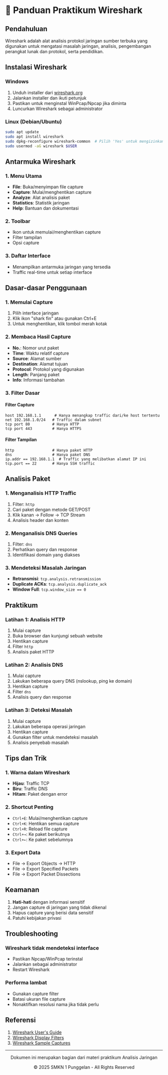 # 📡 Panduan Praktikum Wireshark

## Pendahuluan
Wireshark adalah alat analisis protokol jaringan sumber terbuka yang digunakan untuk mengatasi masalah jaringan, analisis, pengembangan perangkat lunak dan protokol, serta pendidikan.

## Instalasi Wireshark

### Windows
1. Unduh installer dari [wireshark.org](https://www.wireshark.org/download.html)
2. Jalankan installer dan ikuti petunjuk
3. Pastikan untuk menginstal WinPcap/Npcap jika diminta
4. Luncurkan Wireshark sebagai administrator

### Linux (Debian/Ubuntu)
```bash
sudo apt update
sudo apt install wireshark
sudo dpkg-reconfigure wireshark-common  # Pilih 'Yes' untuk mengizinkan non-root users
sudo usermod -aG wireshark $USER
```

## Antarmuka Wireshark

### 1. Menu Utama
- **File**: Buka/menyimpan file capture
- **Capture**: Mulai/menghentikan capture
- **Analyze**: Alat analisis paket
- **Statistics**: Statistik jaringan
- **Help**: Bantuan dan dokumentasi

### 2. Toolbar
- Ikon untuk memulai/menghentikan capture
- Filter tampilan
- Opsi capture

### 3. Daftar Interface
- Menampilkan antarmuka jaringan yang tersedia
- Traffic real-time untuk setiap interface

## Dasar-dasar Penggunaan

### 1. Memulai Capture
1. Pilih interface jaringan
2. Klik ikon "shark fin" atau gunakan Ctrl+E
3. Untuk menghentikan, klik tombol merah kotak

### 2. Membaca Hasil Capture
- **No.**: Nomor urut paket
- **Time**: Waktu relatif capture
- **Source**: Alamat sumber
- **Destination**: Alamat tujuan
- **Protocol**: Protokol yang digunakan
- **Length**: Panjang paket
- **Info**: Informasi tambahan

### 3. Filter Dasar

#### Filter Capture
```
host 192.168.1.1      # Hanya menangkap traffic dari/ke host tertentu
net 192.168.1.0/24   # Traffic dalam subnet
tcp port 80          # Hanya HTTP
tcp port 443         # Hanya HTTPS
```

#### Filter Tampilan
```
http                 # Hanya paket HTTP
dns                  # Hanya paket DNS
ip.addr == 192.168.1.1  # Traffic yang melibatkan alamat IP ini
tcp.port == 22       # Hanya SSH traffic
```

## Analisis Paket

### 1. Menganalisis HTTP Traffic
1. Filter: `http`
2. Cari paket dengan metode GET/POST
3. Klik kanan → Follow → TCP Stream
4. Analisis header dan konten

### 2. Menganalisis DNS Queries
1. Filter: `dns`
2. Perhatikan query dan response
3. Identifikasi domain yang diakses

### 3. Mendeteksi Masalah Jaringan
- **Retransmisi**: `tcp.analysis.retransmission`
- **Duplicate ACKs**: `tcp.analysis.duplicate_ack`
- **Window Full**: `tcp.window_size == 0`

## Praktikum

### Latihan 1: Analisis HTTP
1. Mulai capture
2. Buka browser dan kunjungi sebuah website
3. Hentikan capture
4. Filter `http`
5. Analisis paket HTTP

### Latihan 2: Analisis DNS
1. Mulai capture
2. Lakukan beberapa query DNS (nslookup, ping ke domain)
3. Hentikan capture
4. Filter `dns`
5. Analisis query dan response

### Latihan 3: Deteksi Masalah
1. Mulai capture
2. Lakukan beberapa operasi jaringan
3. Hentikan capture
4. Gunakan filter untuk mendeteksi masalah
5. Analisis penyebab masalah

## Tips dan Trik

### 1. Warna dalam Wireshark
- **Hijau**: Traffic TCP
- **Biru**: Traffic DNS
- **Hitam**: Paket dengan error

### 2. Shortcut Penting
- `Ctrl+E`: Mulai/menghentikan capture
- `Ctrl+K`: Hentikan semua capture
- `Ctrl+R`: Reload file capture
- `Ctrl+→`: Ke paket berikutnya
- `Ctrl+←`: Ke paket sebelumnya

### 3. Export Data
- File → Export Objects → HTTP
- File → Export Specified Packets
- File → Export Packet Dissections

## Keamanan
1. **Hati-hati** dengan informasi sensitif
2. Jangan capture di jaringan yang tidak dikenal
3. Hapus capture yang berisi data sensitif
4. Patuhi kebijakan privasi

## Troubleshooting

### Wireshark tidak mendeteksi interface
- Pastikan Npcap/WinPcap terinstal
- Jalankan sebagai administrator
- Restart Wireshark

### Performa lambat
- Gunakan capture filter
- Batasi ukuran file capture
- Nonaktifkan resolusi nama jika tidak perlu

## Referensi
1. [Wireshark User's Guide](https://www.wireshark.org/docs/wsug_html/)
2. [Wireshark Display Filters](https://wiki.wireshark.org/DisplayFilters)
3. [Wireshark Sample Captures](https://wiki.wireshark.org/SampleCaptures)

---

<div align="center">
  <p>Dokumen ini merupakan bagian dari materi praktikum Analisis Jaringan</p>
  <p>© 2025 SMKN 1 Punggelan - All Rights Reserved</p>
</div>
